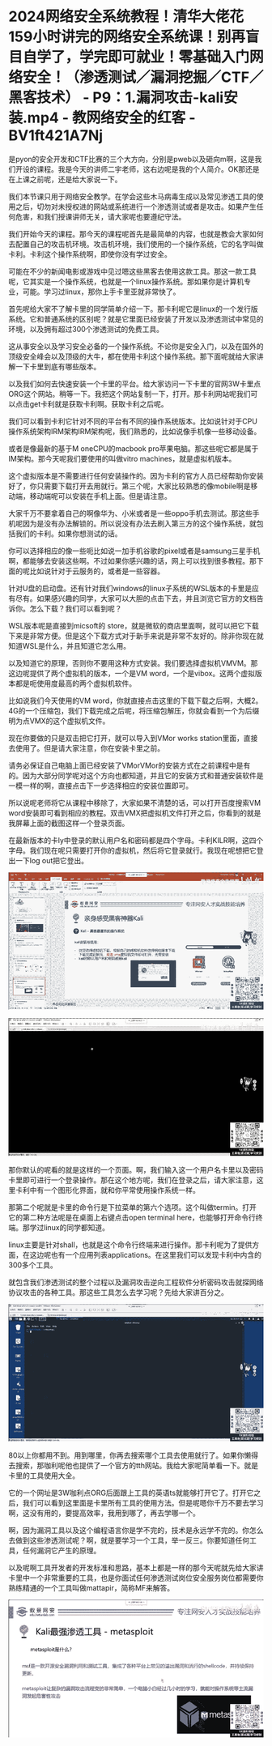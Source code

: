 # 2024网络安全系统教程！清华大佬花159小时讲完的网络安全系统课！别再盲目自学了，学完即可就业！零基础入门网络安全！（渗透测试／漏洞挖掘／CTF／黑客技术） - P9：1.漏洞攻击-kali安装.mp4 - 教网络安全的红客 - BV1ft421A7Nj

是pyon的安全开发和CTF比赛的三个大方向，分别是pweb以及砸向m啊，这是我们开设的课程。我是今天的讲师二宇老师，这右边呢是我的个人简介。OK那还是在上课之前呢，还是给大家说一下。

我们本节课只用于网络安全教学。在学会这些木马病毒生成以及常见渗透工具的使用之后，切勿对未授权进的网站或系统进行一个渗透测试或者是攻击。如果产生任何危害，和我们授课讲师无关，请大家呢也要遵纪守法。

我们开始今天的课程。那今天的课程呢首先是最简单的内容，也就是教会大家如何去配置自己的攻击机环境。攻击机环境，我们使用的一个操作系统，它的名字叫做卡利。卡利这个操作系统啊，即使你没有学过安全。

可能在不少的新闻电影或游戏中见过嗯这些黑客去使用这款工具。那这一款工具呢，它其实是一个操作系统，也就是一个linux操作系统。那如果你是计算机专业，可能。学习过linux，那你上手卡里亚就非常快了。

首先呢给大家不了解卡里的同学简单介绍一下。那卡利呢它是linux的一个发行版系统。它和普通系统的区别呢？就是它里面已经安装了开发以及渗透测试中常见的环境，以及拥有超过300个渗透测试的免费工具。

这从事安全以及学习安全必备的一个操作系统。不论你是安全入门，以及在国外的顶级安全峰会以及顶级的大牛，都在使用卡利这个操作系统。那下面呢就给大家讲解一下卡里到底有哪些版本。

以及我们如何去快速安装一个卡里的平台。给大家访问一下卡里的官网3W卡里点ORG这个网站。稍等一下。我把这个网站复制一下，打开。那卡利网站呢我们可以点击get卡利就是获取卡利啊。获取卡利之后呢。

我们可以看到卡利它针对不同的平台有不同的操作系统版本。比如说针对于CPU操作系统架构IRM架构IRM架构呢，我们熟悉的，比如说像手机像一些移动设备。

或者是像最新的基于M oneCPU的macbook pro苹果电脑。那这些呢它都是属于IM架构。那今天呢我们要使用的叫做vitro machines，就是虚拟机版本。

这个虚拟版本是不需要进行任何安装操作的。因为卡利的官方人员已经帮助你安装好了，你只需要下载打开去用就行。第三个呢，大家比较熟悉的像mobile啊是移动端，移动端呢可以安装在手机上面。但是请注意。

大家千万不要拿着自己的啊像华为、小米或者是一些oppo手机去测试。那这些手机呢因为是没有办法解锁的。所以说没有办法去刷入第三方的这个操作系统，就包括我们的卡利。如果你想测试的话。

你可以选择相应的像一些呃比如说一加手机谷歌的pixel或者是samsung三星手机啊，都能够去安装这些啊。不过如果你感兴趣的话，网上可以找到很多教程。那下面的呢比如说针对于云服务的，或者是一些容器。

针对U盘的启动盘。还有针对我们windows的linux子系统的WSL版本的卡里是应有尽有。如果感兴趣的同学，大家可以大胆的点击下去，并且浏览它官方的文档告诉你。怎么下载？我们可以看到呢？

WSL版本呢是直接到micsoft的 store，就是微软的商店里面啊，就可以把它下载下来是非常方便。但是这个下载方式对于新手来说是非常不友好的。除非你现在就知道WSL是什么，并且知道它怎么用。

以及知道它的原理，否则你不要用这种方式安装。我们要选择虚拟机VMVM。那这边呢提供了两个虚拟机的版本，一个是VM word，一个是vibox。这两个虚拟版本都是呃使用度最高的两个虚拟机软件。

比如说我们今天使用的VM word，你就直接点击这里的下载下载之后啊，大概2。4G的一个压缩包，我们下载完成之后呢，将压缩包解压，你就会看到一个为后缀明为点VMX的这个虚拟机文件。

现在你要做的只是双击把它打开，就可以导入到VMor works station里面，直接去使用了。但是请大家注意，你在安装卡里之前。

请务必保证自己电脑上面已经安装了VMorVMor的安装方式在之前课程中是有的。因为大部分同学呢对这个方向也都知道，并且它的安装方式和普通安装软件是一模一样的啊，直接点击下一步选择相应的安装位置即可。

所以说呢老师将它从课程中移除了，大家如果不清楚的话，可以打开百度搜索VM word安装即可看到相应的教程。双击VMX把虚拟机文件打开之后，你看到的就是我屏幕上面的截图这样一个登录页面。

在最新版本的卡ly中登录的默认用户名和密码都是四个字母。卡利KILR啊，这四个字母。我们现在呢只需要打开你的虚拟机，然后将它登录就行。我现在呢想把它登出一下log out把它登出。



![](img/a17e0689d69fd84899762fbaa9fb4ba3_1.png)

![](img/a17e0689d69fd84899762fbaa9fb4ba3_2.png)

那你默认的呢看的就是这样的一个页面。啊，我们输入这一个用户名卡里以及密码卡里即可进行一个登录操作。那在这个地方呢，我们在登录之后，请大家注意，这里卡利中有一个图形化界面，就和你平常使用操作系统一样。

那第二个呢就是卡里的命令行是下拉菜单的第六个选项。这个叫做termin。打开它的第二种方法呢是在桌面上右键点击open terminal here，也能够打开命令行终端。那学过linux的同学都知道。

linux主要是针对shall，也就是这个命令行终端来进行操作。那卡利呢为了提供方面，在这边呢也有一个应用列表applications。在这里我们可以发现卡利中内含的300多个工具。

就包含我们渗透测试的整个过程以及漏洞攻击逆向工程软件分析密码攻击就探网络协议攻击的各种工具。那这些工具怎么去学习呢？先给大家讲百分之。



![](img/a17e0689d69fd84899762fbaa9fb4ba3_4.png)

80以上你都用不到。用到哪里，你再去搜索哪个工具去使用就行了。如果你懒得去搜索，那咖利呢他也提供了一个官方的tth网站。我给大家呢简单看一下。就是卡里的工具使用大全。

它的一个网址是3W咖利点ORG后面跟上工具的英语ts就能够打开它了。打开它之后，我们可以看到这里面是卡里所有工具的使用方法。但是呢嗯你千万不要去学习啊，这没有用的，要提高效率，我用到哪了，再去学哪一个。

啊，因为漏洞工具以及这个编程语言你是学不完的，技术是永远学不完的。你怎么去做到这些渗透测试呢？啊，就是要学习一个工具，举一反三。你要知道任何工具，任何漏洞它产生的原理。

以及呢啊工具开发者的开发标准和思路，基本上都是一样的那今天呢就先给大家讲卡里中一个非常重要的工具，也是你面试任何渗透测试岗位安全服务岗位都需要你熟练精通的一个工具叫做mattapir，简称MF来解答。



![](img/a17e0689d69fd84899762fbaa9fb4ba3_6.png)